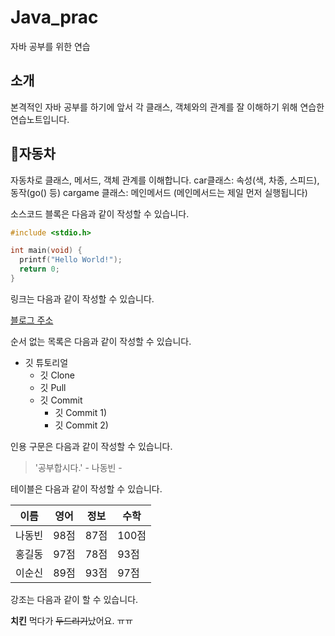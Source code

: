 # Java_prac
자바 공부를 위한 연습
## 소개
본격적인 자바 공부를 하기에 앞서 각 클래스, 객체와의 관계를 잘 이해하기 위해 연습한 연습노트입니다.

## 🚗자동차
자동차로 클래스, 메서드, 객체 관계를 이해합니다.
car클래스: 속성(색, 차종, 스피드), 동작(go() 등) 
cargame 클래스: 메인메서드
(메인메서드는 제일 먼저 실행됩니다)

소스코드 블록은 다음과 같이 작성할 수 있습니다.

```c
#include <stdio.h>

int main(void) {
  printf("Hello World!");
  return 0;
}
```

링크는 다음과 같이 작성할 수 있습니다.

[블로그 주소](https://blog.naver.com/ndb796)

순서 없는 목록은 다음과 같이 작성할 수 있습니다.

* 깃 튜토리얼
  * 깃 Clone
  * 깃 Pull
  * 깃 Commit
    * 깃 Commit 1)
    * 깃 Commit 2)

인용 구문은 다음과 같이 작성할 수 있습니다.

> '공부합시다.' - 나동빈 - 

테이블은 다음과 같이 작성할 수 있습니다.

이름|영어|정보|수학
---|---|---|---|
나동빈|98점|87점|100점|
홍길동|97점|78점|93점|
이순신|89점|93점|97점|

강조는 다음과 같이 할 수 있습니다.

**치킨** 먹다가 ~~두드리기~~났어요. ㅠㅠ
